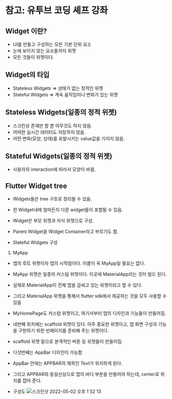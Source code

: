# 참고: 유투브 코딩 셰프 강좌
## Widget 이란?
- UI를 만들고 구성하는 모든 기본 단위 요소
- 눈에 보이지 않는 요소들까지 위젯
- 모든 것들이 위젯이다.

## Widget의 타입
- Stateless Widgets => 상태가 없는 정적인 위젯
- Stateful Widgets => 계속 움직임이나 변화가 있는 위젯

## Stateless Widgets(일종의 정적 위젯)
- 스크린상 존재만 할 뿐 아무것도 하지 않음.
- 어떠한 실시간 데이터도 저장하지 않음.
- 어떤 변화(모양, 상태)를 유발시키는 value값을 가지지 않음.

## Stateful Widgets(일종의 정적 위젯)
- 사용자의 interaction에 따라서 모양이 바뀜.

## Flutter Widget tree
- Widgets들은 tree 구조로 정리될 수 있음.
- 한 Widget내에 얼마든지 다른 widget들이 포함될 수 있음.
- Widget은 부모 위젯과 자식 위젯으로 구성.
- Parent Widget을 Widget Container라고 부르기도 함.

- Stateful Widgets 구성
1. MyApp
- 앱의 루트 위젯이자 앱의 시작점이다. 이름이 꼭 MyApp일 필요는 없다.
- MyApp 위젯은 일종의 커스텀 위젯이다. 이곳에 MaterialApp라는 것이 빌드 된다.
- 실제로 MaterialApp이 전체 앱을 감싸고 있는 위젯이라고 할 수 있다.
- 그리고 MaterialApp 위젯을 통해서 flutter sdk에서 제공하는 것을 모두 사용할 수 있음
- MyHomePage도 커스텀 위젯이고, 여기서부터 앱의 디자인과 기능들이 만들어짐.
- 네번째 위치에는 scaffold 위젯이 있다. 아주 중요한 위젯이고, 앱 화면 구성과 기능을 구현하기 위한 빈페이지를 준비해 주는 위젯이다.
- scaffold 위젯 밑으로 본격적인 버튼 등 위젯들이 만들어짐.
- 다섯번째는 AppBar 디자인이 가능함
- AppBar 안에는 APPBAR의 제목인 Text가 위치하게 된다.
- 그리고 APPBAR와 동일선상으로 앱의 바디 부분을 만들어야 하는데, center로 위치를 잡아 준다.

 
- 구성도
![스크린샷 2022-05-02 오후 1 52 13](https://user-images.githubusercontent.com/43905552/166185895-a063e164-e025-4ec1-b47b-8635bfceefaa.png)
